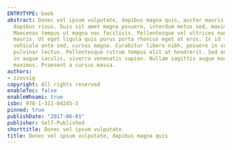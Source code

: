 ```yaml
---
ENTRYTYPE: book
abstract: Donec vel ipsum vulputate, dapibus magna quis, auctor mauris. Aliquam ut
  dapibus risus. Duis sit amet magna posuere, interdum metus sed, maximus tortor.
  Maecenas tempus ut magna nec facilisis. Pellentesque vel ultrices nunc, eget ultrices
  mauris. Ut eget ligula quis purus porta rhoncus eget at eros. In id felis ullamcorper,
  vehicula ante sed, cursus magna. Curabitur libero nibh, posuere in urna in, viverra
  pulvinar lectus. Pellentesque rutrum tempus elit at hendrerit. Sed enim est, bibendum
  in augue iaculis, viverra venenatis sapien. Nullam sagittis augue maximus mi interdum
  maximus. Praesent a cursus massa.
authors:
- zzossig
copyright: All rights reserved
enableToc: false
enableWhoami: true
isbn: 978-1-311-04245-3
pinned: true
publishDate: "2017-06-01"
publisher: Self-Published
shorttitle: Donec vel ipsum vulputate
title: Donec vel ipsum vulputate, dapibus magna quis
---
```

